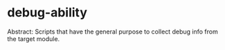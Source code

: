 # debug-ability

Abstract: Scripts that have the general purpose to collect debug info from the target module.